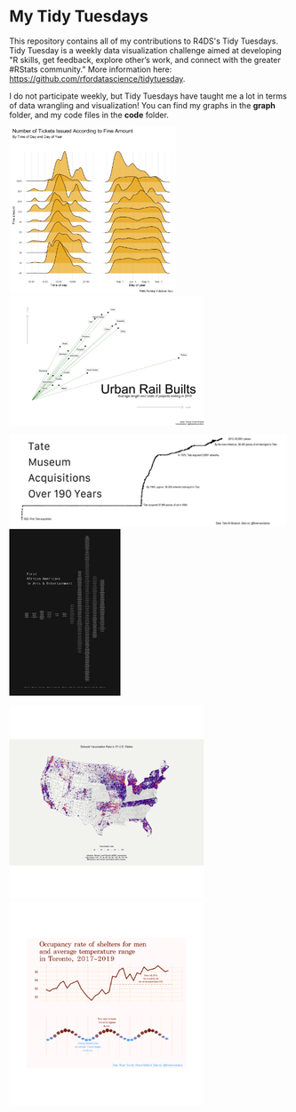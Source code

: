 # My Tidy Tuesdays

This repository contains all of my contributions to R4DS's Tidy Tuesdays. Tidy Tuesday is a weekly data visualization challenge aimed at developing "R skills, get feedback, explore other’s work, and connect with the greater #RStats community." More information here: https://github.com/rfordatascience/tidytuesday.

I do not participate weekly, but Tidy Tuesdays have taught me a lot in terms of data wrangling and visualization! You can find my graphs in the __graph__ folder, and my code files in the __code__ folder.

<p float="center">
  <img src="https://raw.githubusercontent.com/florencevdubois/MyTidyTuesdays/master/graphs/plot-2019.12.03.png" alt="tickets" width="300"/> 
  <img src="https://raw.githubusercontent.com/florencevdubois/MyTidyTuesdays/master/graphs/plot1-2021.01.05.png" alt="rails" width="350"/>
</p>

<p float="center">
  <img src="https://raw.githubusercontent.com/florencevdubois/MyTidyTuesdays/master/graphs/plot-2021.01.12.png" alt="tate" width="500"/>
  <img src="https://raw.githubusercontent.com/florencevdubois/MyTidyTuesdays/master/graphs/plot-2020.06.09.png" alt="arts" width="200"/>
</p>

<p float="center">
 <img src="https://raw.githubusercontent.com/florencevdubois/MyTidyTuesdays/master/graphs/plot-2020.02.25.png" alt="measles" width="350"/> 
<img src="https://raw.githubusercontent.com/florencevdubois/MyTidyTuesdays/master/graphs/plot-2020.12.01.png" alt="toronto" width="350"/>
</p>


